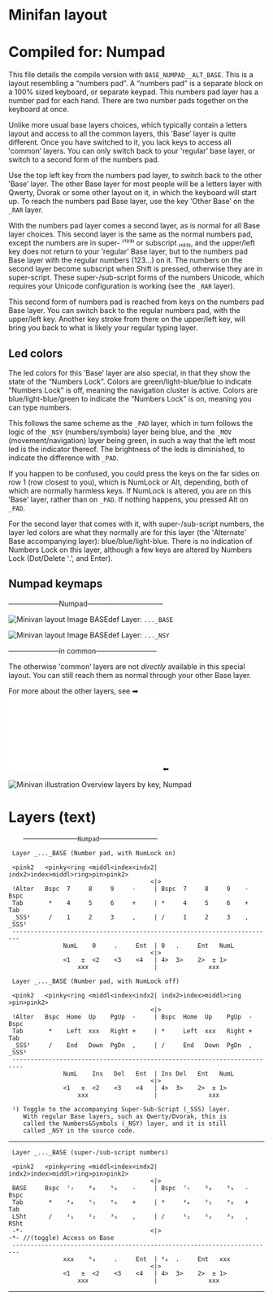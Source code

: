 # Minifan layout

Compiled for: Numpad
====================

This file details the compile version with `BASE_NUMPAD__ALT_BASE`.
This is a layout resembling a “numbers pad”. A “numbers pad”
is a separate block on a 100% sized keyboard, or separate keypad. This
numbers pad layer has a number pad for each hand. There are two number
pads together on the keyboard at once.

Unlike more usual base layers choices, which typically contain a letters
layout and access to all the common layers, this ‛Base’ layer is
quite different. Once you have switched to it, you lack keys to access
all ‛common’ layers. You can only switch back to your ‛regular’ base 
layer, or switch to a second form of the numbers pad.

Use the top left key from the numbers pad layer, to switch back to the
other ‛Base’ layer. The other Base layer for most people will be a
letters layer with Qwerty, Dvorak or some other layout on it, in which
the keyboard will start up.  To reach the numbers pad Base layer, use
the key ‛Other Base’ on the `_RAR` layer.

With the numbers pad layer comes a second layer, as is normal for
all Base layer choices. This second layer is the same as the normal
numbers pad, except the numbers are in super- ⁽¹²³⁾ or subscript
₍₁₂₃₎, and the upper/left key does not return to your
‛regular’ Base layer, but to the numbers pad Base layer with the
regular numbers (123…) on it. The numbers on the second layer become
subscript when Shift is pressed, otherwise they are in super-script. These
super-/sub-script forms of the numbers Unicode, which requires your
Unicode configuration is working (see the `_RAR` layer).

This second form of numbers pad is reached from keys on the numbers pad
Base layer. You can switch back to the regular numbers pad, with the
upper/left key.  Another key stroke from there on the upper/left key,
will bring you back to what is likely your regular typing layer.

Led colors
----------

The led colors for this ‛Base’ layer are also special, in that they show
the state of the “Numbers Lock”. Colors are green/light-blue/blue to
indicate “Numbers Lock” is off, meaning the navigation cluster is active.
Colors are blue/light-blue/green to indicate the “Numbers Lock” is on,
meaning you can type numbers. 

This follows the same scheme as the `_PAD` layer, which in turn follows
the logic of the `_NSY` (numbers/symbols) layer being blue, and the `_MOV`
(movement/navigation) layer being green, in such a way that the left most
led is the indicator thereof. The brightness of the leds is diminished,
to indicate the difference with `_PAD`. 

If you happen to be confused, you could press the keys on the far sides
on row 1 (row closest to you), which is NumLock or Alt, depending, both
of which are normally harmless keys.  If NumLock is altered, you are on
this ‛Base’ layer, rather than on `_PAD`. If nothing happens, you pressed
Alt on `_PAD`. 

For the second layer that comes with it, with super-/sub-script
numbers, the layer led colors are what they normally are for this layer
(the ‛Alternate‛ Base accompanying layer): blue/blue/light-blue.
There is no indication of Numbers Lock on this layer, although a few
keys are altered by Numbers Lock (Dot/Delete ‛.’, and Enter).

Numpad keymaps
---------------

──────────Numpad───────────────

![Minivan layout Image BASEdef](http://socialism.nl/misc/minivan/minivan_base_layer_numpad_vc.jpg)
Layer: `..._BASE`

![Minivan layout Image BASEdef](http://socialism.nl/misc/minivan/minivan_nsy_layer_numpad_va.jpg)
Layer: `..._NSY`

──────────in common────────────

The otherwise ‛common’ layers are not _directly_ available in this special layout.
You can still reach them as normal through your other Base layer.

For more about the other layers, see ➡ ![readme.md](./readme.md) ⬅

![Minivan illustration Overview layers by key, Numpad](http://socialism.nl/misc/minivan/minivan-all-layers-clear-visualization-by-key_numpad_2000_vc.jpg)

Layers (text)
=============

        ───────────────Numpad────────────────

     Layer _..._BASE (Number pad, with NumLock on)
    
     <pink2   <pinky<ring <middl<index<indx2| indx2>index>middl>ring>pin>pink2>
                                           <|>
     !Alter   Bspc  7     8     9     -     | Bspc  7     8     9    -   Bspc
     Tab       *    4     5     6     +     | *     4     5     6    +    Tab
     _SSS¹     /    1     2     3     ,     | /     1     2     3    ,   _SSS¹ 
     ------------------------------------------------------------------------
                   NumL    0     .     Ent  | 0   .     Ent   NumL      
                                           <|>
                   <1   ±  <2    <3    <4   | 4>  3>    2>  ± 1>  
                       xxx                  |              xxx          

     Layer _..._BASE (Number pad, with NumLock off)
    
     <pink2   <pinky<ring <middl<index<indx2| indx2>index>middl>ring >pin>pink2>
                                           <|>
     !Alter   Bspc  Home  Up    PgUp  -     | Bspc  Home  Up    PgUp  -   Bspc
     Tab       *    Left  xxx   Right +     | *     Left  xxx   Right +    Tab
     _SSS¹     /    End   Down  PgDn  ,     | /     End   Down  PgDn  ,   _SSS¹
     -------------------------------------------------------------------------
                   NumL    Ins   Del   Ent  | Ins Del   Ent   NumL      
                                           <|>
                   <1   ±  <2    <3    <4   | 4>  3>    2>  ± 1>  
                       xxx                  |              xxx          
 
     ¹) Toggle to the accompanying Super-Sub-Script (_SSS) layer.
        With regular Base layers, such as Qwerty/Dvorak, this is 
        called the Numbers&Symbols (_NSY) layer, and it is still
        called _NSY in the source code.

- - -


     Layer _..._BASE (super-/sub-script numbers)
    
     <pink2   <pinky<ring <middl<index<indx2| indx2>index>middl>ring>pin>pink2>
                                           <|>
     BASE     Bspc  ⁷₇    ⁸₈    ⁹₉    -     | Bspc  ⁷₇    ⁸₈    ⁹₉   -   Bspc
     Tab       *    ⁴₄    ⁵₅    ⁶₆    +     | *     ⁴₄    ⁵₅    ⁶₆   +    Tab
     LSht      /    ¹₁    ²₂    ³₃    ,     | /     ¹₁    ²₂    ³₃   ,   RSht
     -*-                                   <|>                            -*- //(toggle) Access on Base
     ------------------------------------------------------------------------
                   xxx    ⁰₀     .     Ent  | ⁰₀  .     Ent   xxx       
                                           <|>
                   <1   ±  <2    <3    <4   | 4>  3>    2>  ± 1>  
                       xxx                  |              xxx          

- - -


